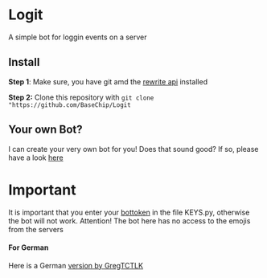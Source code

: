# Logit
A simple bot for loggin events on a server 

## Install
**Step 1**: Make sure, you have git amd the [rewrite api](https://gist.github.com/BaseChip/e5d4583ad5392cd9638410c25d24547e) installed

**Step 2:** Clone this repository with `git clone "https://github.com/BaseChip/Logit `
<br>

## Your own Bot?
I can create your very own bot for you! Does that sound good? If so, please have a look [here](https://www.fiverr.com/basechip/create-your-discord-bot)
# Important
It is important that you enter your [bottoken](https://discordapp.com/developers) in the file KEYS.py, otherwise the bot will not work.
Attention! The bot here has no access to the emojis from the servers

#### For German
Here is a German [version by GregTCTLK](https://github.com/GregTCLTK/Logit)
